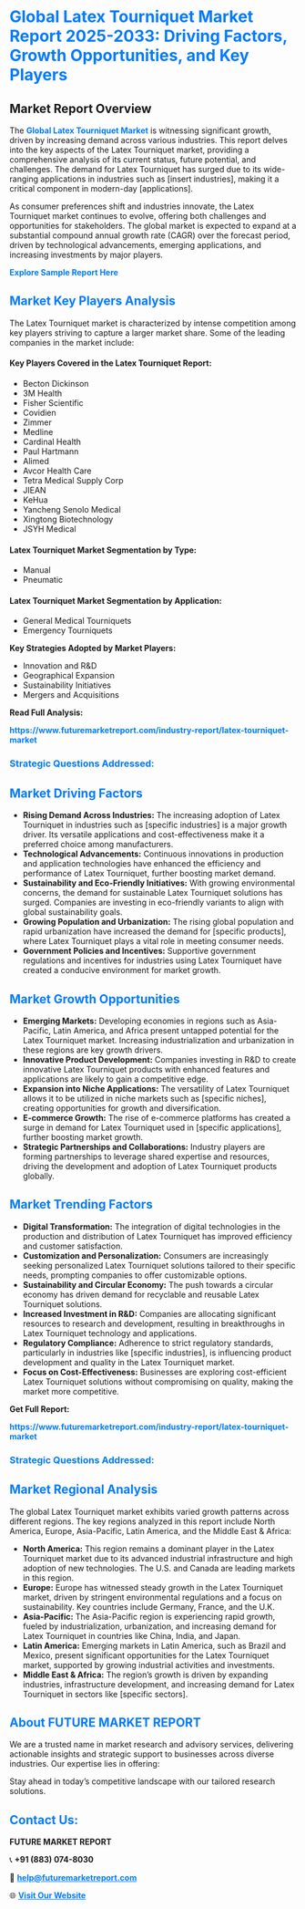 <h1 style="color: #007BFF;">Global Latex Tourniquet Market Report 2025-2033: Driving Factors, Growth Opportunities, and Key Players</h1>

<section id="overview">
<h2>Market Report Overview</h2>
<p>The <a href="https://www.futuremarketreport.com/industry-report/latex-tourniquet-market" style="color: #007BFF; text-decoration: none;"><strong>Global Latex Tourniquet Market</strong></a> is witnessing significant growth, driven by increasing demand across various industries. This report delves into the key aspects of the Latex Tourniquet market, providing a comprehensive analysis of its current status, future potential, and challenges. The demand for Latex Tourniquet has surged due to its wide-ranging applications in industries such as [insert industries], making it a critical component in modern-day [applications].</p>
<p>As consumer preferences shift and industries innovate, the Latex Tourniquet market continues to evolve, offering both challenges and opportunities for stakeholders. The global market is expected to expand at a substantial compound annual growth rate (CAGR) over the forecast period, driven by technological advancements, emerging applications, and increasing investments by major players.</p>
</section>

<section id="overview">
<p><a href="https://www.futuremarketreport.com/request-sample/reportId=109210" style="color: #007BFF; text-decoration: none;"><strong>Explore Sample Report Here</strong></a></p>
</section>

<section id="key-players">
<h2 style="color: #007BFF;">Market Key Players Analysis</h2>
<p>The Latex Tourniquet market is characterized by intense competition among key players striving to capture a larger market share. Some of the leading companies in the market include:</p>
<h4>Key Players Covered in the Latex Tourniquet Report:</h4>
<ul><li>Becton Dickinson</li><li>3M Health</li><li>Fisher Scientific</li><li>Covidien</li><li>Zimmer</li><li>Medline</li><li>Cardinal Health</li><li>Paul Hartmann</li><li>Alimed</li><li>Avcor Health Care</li><li>Tetra Medical Supply Corp</li><li>JIEAN</li><li>KeHua</li><li>Yancheng Senolo Medical</li><li>Xingtong Biotechnology</li><li>JSYH Medical</li></ul>
<h4>Latex Tourniquet Market Segmentation by Type:</h4>
<ul><li>Manual</li><li>Pneumatic</li></ul>

<h4>Latex Tourniquet Market Segmentation by Application:</h4>
<ul><li>General Medical Tourniquets</li><li>Emergency Tourniquets</li></ul>
<p><strong>Key Strategies Adopted by Market Players:</strong></p>
<ul>
<li>Innovation and R&D</li>
<li>Geographical Expansion</li>
<li>Sustainability Initiatives</li>
<li>Mergers and Acquisitions</li>
</ul>
</section>

<section>
<p><strong>Read Full Analysis: </strong></p><a href="https://www.futuremarketreport.com/industry-report/latex-tourniquet-market" style="color: #007BFF; text-decoration: none;"><strong>https://www.futuremarketreport.com/industry-report/latex-tourniquet-market</strong></a>
<h3 style="color: #007BFF;">Strategic Questions Addressed:</h3>
</section>

<section id="driving-factors">
<h2 style="color: #007BFF;">Market Driving Factors</h2>
<ul>
<li><strong>Rising Demand Across Industries:</strong> The increasing adoption of Latex Tourniquet in industries such as [specific industries] is a major growth driver. Its versatile applications and cost-effectiveness make it a preferred choice among manufacturers.</li>
<li><strong>Technological Advancements:</strong> Continuous innovations in production and application technologies have enhanced the efficiency and performance of Latex Tourniquet, further boosting market demand.</li>
<li><strong>Sustainability and Eco-Friendly Initiatives:</strong> With growing environmental concerns, the demand for sustainable Latex Tourniquet solutions has surged. Companies are investing in eco-friendly variants to align with global sustainability goals.</li>
<li><strong>Growing Population and Urbanization:</strong> The rising global population and rapid urbanization have increased the demand for [specific products], where Latex Tourniquet plays a vital role in meeting consumer needs.</li>
<li><strong>Government Policies and Incentives:</strong> Supportive government regulations and incentives for industries using Latex Tourniquet have created a conducive environment for market growth.</li>
</ul>
</section>

<section id="growth-opportunities">
<h2 style="color: #007BFF;">Market Growth Opportunities</h2>
<ul>
<li><strong>Emerging Markets:</strong> Developing economies in regions such as Asia-Pacific, Latin America, and Africa present untapped potential for the Latex Tourniquet market. Increasing industrialization and urbanization in these regions are key growth drivers.</li>
<li><strong>Innovative Product Development:</strong> Companies investing in R&D to create innovative Latex Tourniquet products with enhanced features and applications are likely to gain a competitive edge.</li>
<li><strong>Expansion into Niche Applications:</strong> The versatility of Latex Tourniquet allows it to be utilized in niche markets such as [specific niches], creating opportunities for growth and diversification.</li>
<li><strong>E-commerce Growth:</strong> The rise of e-commerce platforms has created a surge in demand for Latex Tourniquet used in [specific applications], further boosting market growth.</li>
<li><strong>Strategic Partnerships and Collaborations:</strong> Industry players are forming partnerships to leverage shared expertise and resources, driving the development and adoption of Latex Tourniquet products globally.</li>
</ul>
</section>

<section id="trending-factors">
<h2 style="color: #007BFF;">Market Trending Factors</h2>
<ul>
<li><strong>Digital Transformation:</strong> The integration of digital technologies in the production and distribution of Latex Tourniquet has improved efficiency and customer satisfaction.</li>
<li><strong>Customization and Personalization:</strong> Consumers are increasingly seeking personalized Latex Tourniquet solutions tailored to their specific needs, prompting companies to offer customizable options.</li>
<li><strong>Sustainability and Circular Economy:</strong> The push towards a circular economy has driven demand for recyclable and reusable Latex Tourniquet solutions.</li>
<li><strong>Increased Investment in R&D:</strong> Companies are allocating significant resources to research and development, resulting in breakthroughs in Latex Tourniquet technology and applications.</li>
<li><strong>Regulatory Compliance:</strong> Adherence to strict regulatory standards, particularly in industries like [specific industries], is influencing product development and quality in the Latex Tourniquet market.</li>
<li><strong>Focus on Cost-Effectiveness:</strong> Businesses are exploring cost-efficient Latex Tourniquet solutions without compromising on quality, making the market more competitive.</li>
</ul>
</section>

<section>
<p><strong>Get Full Report: </strong></p><a href="https://www.futuremarketreport.com/industry-report/latex-tourniquet-market" style="color: #007BFF; text-decoration: none;"><strong>https://www.futuremarketreport.com/industry-report/latex-tourniquet-market</strong></a>
<h3 style="color: #007BFF;">Strategic Questions Addressed:</h3>
</section>


<section id="regional-analysis">
<h2 style="color: #007BFF;">Market Regional Analysis</h2>
<p>The global Latex Tourniquet market exhibits varied growth patterns across different regions. The key regions analyzed in this report include North America, Europe, Asia-Pacific, Latin America, and the Middle East & Africa:</p>
<ul>
<li><strong>North America:</strong> This region remains a dominant player in the Latex Tourniquet market due to its advanced industrial infrastructure and high adoption of new technologies. The U.S. and Canada are leading markets in this region.</li>
<li><strong>Europe:</strong> Europe has witnessed steady growth in the Latex Tourniquet market, driven by stringent environmental regulations and a focus on sustainability. Key countries include Germany, France, and the U.K.</li>
<li><strong>Asia-Pacific:</strong> The Asia-Pacific region is experiencing rapid growth, fueled by industrialization, urbanization, and increasing demand for Latex Tourniquet in countries like China, India, and Japan.</li>
<li><strong>Latin America:</strong> Emerging markets in Latin America, such as Brazil and Mexico, present significant opportunities for the Latex Tourniquet market, supported by growing industrial activities and investments.</li>
<li><strong>Middle East & Africa:</strong> The region’s growth is driven by expanding industries, infrastructure development, and increasing demand for Latex Tourniquet in sectors like [specific sectors].</li>
</ul>
</section>

<footer>
<h2 style="color: #007BFF;">About FUTURE MARKET REPORT</h2>
<p>We are a trusted name in market research and advisory services, delivering actionable insights and strategic support to businesses across diverse industries. Our expertise lies in offering:</p>

<p>Stay ahead in today’s competitive landscape with our tailored research solutions.</p>

<h2 style="color: #007BFF;">Contact Us:</h2>
<p><strong>FUTURE MARKET REPORT</strong></p>
<p>📞 <strong>+91 (883) 074-8030</strong></p>
<p>📧 <strong><a href="mailto:help@futuremarketreport.com" style="color: #007BFF;">help@futuremarketreport.com</a></strong></p>
<p>🌐 <strong><a href="https://www.futuremarketreport.com/" style="color: #007BFF;">Visit Our Website</a></strong></p>
</footer>
